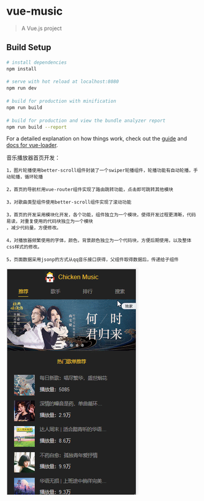 # vue-music

> A Vue.js project

## Build Setup

``` bash
# install dependencies
npm install

# serve with hot reload at localhost:8080
npm run dev

# build for production with minification
npm run build

# build for production and view the bundle analyzer report
npm run build --report
```

For a detailed explanation on how things work, check out the [guide](http://vuejs-templates.github.io/webpack/) and [docs for vue-loader](http://vuejs.github.io/vue-loader).

音乐播放器首页开发：

    1，图片轮播使用better-scroll组件封装了一个swiper轮播组件，轮播功能有自动轮播，手动轮播，循环轮播
    
    2，首页的导航栏用vue-router组件实现了路由跳转功能，点击即可跳转其他模块
    
    3，对歌曲类型组件使用better-scroll组件实现了滚动功能
    
    3，首页的开发采用模块化开发，各个功能，组件独立为一个模块，使得开发过程更清晰，代码易读，对重复使用的代码块独立为一个模块
    ，减少代码量，方便修改。
    
    4，对播放器频繁使用的字体，颜色，背景颜色独立为一个代码块，方便后期使用，以及整体css样式的修改。
    
    5，页面数据采用jsonp的方式从qq音乐接口获得，父组件取得数据后，传递给子组件
    
   ![首页效果查看](https://github.com/XiaoQueXinggg/my-music.com/blob/master/src/assets/home-page.gif)
    
    
